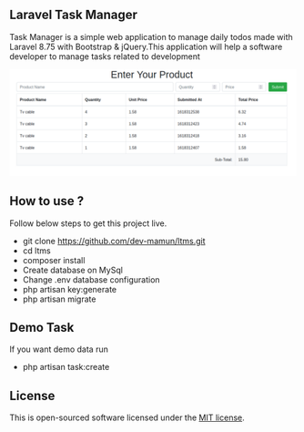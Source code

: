 ## Laravel Task Manager

Task Manager is a simple web application to manage daily todos made with Laravel 8.75 with Bootstrap & jQuery.This application will help a software developer to manage tasks related to development

![alt text](https://github.com/dev-mamun/Product-Cart-using-json/blob/73ae974c65ab3a633366e087a305d43b9d918130/jsoncart.png)

## How to use ?
Follow below steps to get this project live.

- git clone https://github.com/dev-mamun/ltms.git
- cd ltms
- composer install
- Create database on MySql
- Change .env database configuration
- php artisan key:generate
- php artisan migrate

## Demo Task

If you want demo data run 
- php artisan task:create


## License

This is open-sourced software licensed under the [MIT license](https://opensource.org/licenses/MIT).
